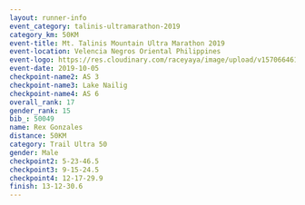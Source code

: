 ```yaml
---
layout: runner-info 
event_category: talinis-ultramarathon-2019 
category_km: 50KM 
event-title: Mt. Talinis Mountain Ultra Marathon 2019 
event-location: Velencia Negros Oriental Philippines 
event-logo: https://res.cloudinary.com/raceyaya/image/upload/v1570664614/logo/mt-talinis-2019_x4wk7w.jpg 
event-date: 2019-10-05 
checkpoint-name2: AS 3 
checkpoint-name3: Lake Nailig 
checkpoint-name4: AS 6 
overall_rank: 17
gender_rank: 15
bib_: 50049
name: Rex Gonzales
distance: 50KM
category: Trail Ultra 50
gender: Male
checkpoint2: 5-23-46.5
checkpoint3: 9-15-24.5
checkpoint4: 12-17-29.9
finish: 13-12-30.6
---
```

